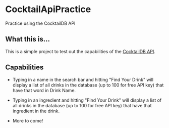 # CocktailApiPractice
Practice using the CocktailDB API

## What this is...
This is a simple project to test out the capabilities of the [CocktailDB API](https://www.thecocktaildb.com/api.php).

## Capabilities
* Typing in a name in the search bar and hitting "Find Your Drink" will display a list of all drinks in the database (up to 100 for free API key) that have that word in Drink Name.

* Typing in an ingredient and hitting "Find Your Drink" will display a list of all drinks in the database (up to 100 for free API key) that have that ingredient in the drink.

* More to come!
